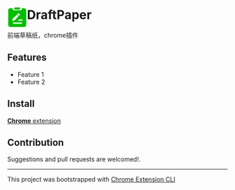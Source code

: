 
# <img src="public/icons/icon_48.png" width="45" align="left"> DraftPaper

前端草稿纸，chrome插件

## Features

- Feature 1
- Feature 2

## Install

[**Chrome** extension]()

## Contribution

Suggestions and pull requests are welcomed!.

---

This project was bootstrapped with [Chrome Extension CLI](https://github.com/dutiyesh/chrome-extension-cli)

